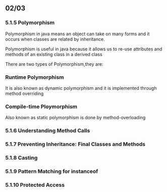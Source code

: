 ## 02/03

### 5.1.5 Polymorphism

 Polymorphism in java means an object can take on many forms and it occurs when classes
 are related by inheritance.

 Polymorphism is useful in java because it allows us to re-use attributes and methods of an existing class in a derived class

 There are two types of Polymorphism,they are: 


 ### Runtime Polymorphism

 It is also known as dynamic polymorphism and it is implemented through method overriding


 ### Compile-time Ploymorphism

 Also known as static polymorphism is  done by method-overloading


### 5.1.6 Understanding Method Calls
### 5.1.7 Preventing Inheritance: Final Classes and Methods 
### 5.1.8 Casting
### 5.1.9 Pattern Matching for instanceof
### 5.1.10 Protected Access